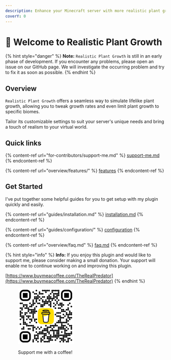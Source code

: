```yaml
---
description: Enhance your Minecraft server with more realistic plant growth!
coverY: 0
---
```


# 👋 Welcome to Realistic Plant Growth



{% hint style="danger" %}
**Note:** `Realistic Plant Growth` is still in an early phase of development. If you encounter any problems, please open an issue on our GitHub page. We will investigate the occurring problem and try to fix it as soon as possible.
{% endhint %}

## Overview

`Realistic Plant Growth` offers a seamless way to simulate lifelike plant growth, allowing you to tweak growth rates and even limit plant growth to specific biomes.

Tailor its customizable settings to suit your server's unique needs and bring a touch of realism to your virtual world.



## Quick links

{% content-ref url="for-contributors/support-me.md" %}
[support-me.md](for-contributors/support-me.md)
{% endcontent-ref %}

{% content-ref url="overview/features/" %}
[features](overview/features/)
{% endcontent-ref %}

## Get Started

I've put together some helpful guides for you to get setup with my plugin quickly and easily.

{% content-ref url="guides/installation.md" %}
[installation.md](guides/installation.md)
{% endcontent-ref %}

{% content-ref url="guides/configuration/" %}
[configuration](guides/configuration/)
{% endcontent-ref %}

{% content-ref url="overview/faq.md" %}
[faq.md](overview/faq.md)
{% endcontent-ref %}

{% hint style="info" %}
**Info:** If you enjoy this plugin and would like to support me, please consider making a small donation. Your support will enable me to continue working on and improving this plugin.

[https://www.buymeacoffee.com/TheRealPredator](https://www.buymeacoffee.com/TheRealPredator)
{% endhint %}

<figure><img src=".gitbook/assets/BuyMeACoffee.png" alt="" width="175"><figcaption><p>Support me with a coffee!</p></figcaption></figure>

